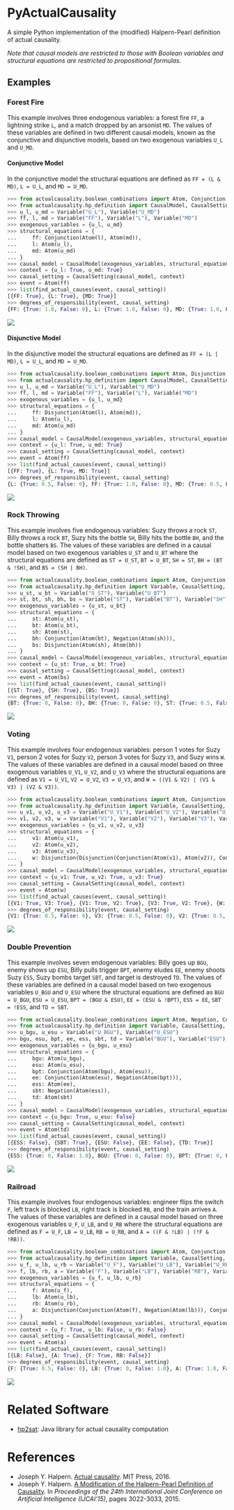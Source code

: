 # PyActualCausality
A simple Python implementation of the (modified) Halpern-Pearl definition of actual causality.

*Note that causal models are restricted to those with Boolean variables and structural equations are restricted to propositional formulas.*

## Examples

### Forest Fire
This example involves three endogenous variables: a forest fire `FF`, a lightning strike `L`, and a match dropped by an arsonist `MD`.
The values of these variables are defined in two different causal models, known as the conjunctive and disjunctive models, based on two exogenous variables `U_L` and `U_MD`.

#### Conjunctive Model
In the conjunctive model the structural equations are defined as `FF = (L & MD)`, `L = U_L`, and `MD = U_MD`.

```python
>>> from actualcausality.boolean_combinations import Atom, Conjunction
>>> from actualcausality.hp_definition import CausalModel, CausalSetting, Variable, find_actual_causes, degrees_of_responsibility
>>> u_l, u_md = Variable("U_L"), Variable("U_MD")
>>> ff, l, md = Variable("FF"), Variable("L"), Variable("MD")
>>> exogenous_variables = {u_l, u_md}
>>> structural_equations = {
...     ff: Conjunction(Atom(l), Atom(md)),
...     l: Atom(u_l),
...     md: Atom(u_md)
... }
>>> causal_model = CausalModel(exogenous_variables, structural_equations)
>>> context = {u_l: True, u_md: True}
>>> causal_setting = CausalSetting(causal_model, context)
>>> event = Atom(ff)
>>> list(find_actual_causes(event, causal_setting))
[{FF: True}, {L: True}, {MD: True}]
>>> degrees_of_responsibility(event, causal_setting)
{FF: {True: 1.0, False: 0}, L: {True: 1.0, False: 0}, MD: {True: 1.0, False: 0}}
```

![](examples/forest_fire_disjunctive.png)

#### Disjunctive Model
In the disjunctive model the structural equations are defined as `FF = (L | MD)`, `L = U_L`, and `MD = U_MD`.

```python
>>> from actualcausality.boolean_combinations import Atom, Disjunction, Negation
>>> from actualcausality.hp_definition import CausalModel, CausalSetting, Variable, find_actual_causes, CausalFormula, degrees_of_responsibility
>>> u_l, u_md = Variable("U_L"), Variable("U_MD")
>>> ff, l, md = Variable("FF"), Variable("L"), Variable("MD")
>>> exogenous_variables = {u_l, u_md}
>>> structural_equations = {
...     ff: Disjunction(Atom(l), Atom(md)),
...     l: Atom(u_l),
...     md: Atom(u_md)
... }
>>> causal_model = CausalModel(exogenous_variables, structural_equations)
>>> context = {u_l: True, u_md: True}
>>> causal_setting = CausalSetting(causal_model, context)
>>> event = Atom(ff)
>>> list(find_actual_causes(event, causal_setting))
[{FF: True}, {L: True, MD: True}]
>>> degrees_of_responsibility(event, causal_setting)
{L: {True: 0.5, False: 0}, FF: {True: 1.0, False: 0}, MD: {True: 0.5, False: 0}}
```

![](examples/forest_fire_conjunctive.png)

### Rock Throwing
This example involves five endogenous variables: Suzy throws a rock `ST`, Billy throws a rock `BT`, Suzy hits the bottle `SH`, Billy hits the bottle `BH`, and the bottle shatters `BS`.
The values of these variables are defined in a causal model based on two exogenous variables `U_ST` and `U_BT` where the structural equations are defined as `ST = U_ST`, `BT = U_BT`, `SH = ST`, `BH = (BT & !SH)`, and `BS = (SH | BH)`.

```python
>>> from actualcausality.boolean_combinations import Atom, Conjunction, Negation, Disjunction
>>> from actualcausality.hp_definition import Variable, CausalSetting, find_actual_causes, CausalModel, degrees_of_responsibility
>>> u_st, u_bt = Variable("U_ST"), Variable("U_BT")
>>> st, bt, sh, bh, bs = Variable("ST"), Variable("BT"), Variable("SH"), Variable("BH"), Variable("BS")
>>> exogenous_variables = {u_st, u_bt}
>>> structural_equations = {
...     st: Atom(u_st),
...     bt: Atom(u_bt),
...     sh: Atom(st),
...     bh: Conjunction(Atom(bt), Negation(Atom(sh))),
...     bs: Disjunction(Atom(sh), Atom(bh))
... }
>>> causal_model = CausalModel(exogenous_variables, structural_equations)
>>> context = {u_st: True, u_bt: True}
>>> causal_setting = CausalSetting(causal_model, context)
>>> event = Atom(bs)
>>> list(find_actual_causes(event, causal_setting))
[{ST: True}, {SH: True}, {BS: True}]
>>> degrees_of_responsibility(event, causal_setting)
{BT: {True: 0, False: 0}, BH: {True: 0, False: 0}, ST: {True: 0.5, False: 0}, SH: {True: 0.5, False: 0}, BS: {True: 1.0, False: 0}}
```

![](examples/rock_throwing.png)

### Voting
This example involves four endogenous variables: person 1 votes for Suzy `V1`, person 2 votes for Suzy `V2`, person 3 votes for Suzy `V3`, and Suzy wins `W`.
The values of these variables are defined in a causal model based on three exogenous variables `U_V1`, `U_V2`, and `U_V3` where the structural equations are defined as `V1 = U_V1`, `V2 = U_V2`, `V3 = U_V3`, and `W = ((V1 & V2) | (V1 & V3) | (V2 & V3))`.

```python
>>> from actualcausality.boolean_combinations import Atom, Conjunction, Disjunction
>>> from actualcausality.hp_definition import Variable, CausalSetting, find_actual_causes, CausalModel, degrees_of_responsibility
>>> u_v1, u_v2, u_v3 = Variable("U_V1"), Variable("U_V2"), Variable("U_V3")
>>> v1, v2, v3, w = Variable("V1"), Variable("V2"), Variable("V3"), Variable("W")
>>> exogenous_variables = {u_v1, u_v2, u_v3}
>>> structural_equations = {
...     v1: Atom(u_v1),
...     v2: Atom(u_v2),
...     v3: Atom(u_v3),
...     w: Disjunction(Disjunction(Conjunction(Atom(v1), Atom(v2)), Conjunction(Atom(v1), Atom(v3))), Conjunction(Atom(v2), Atom(v3)))
... }
>>> causal_model = CausalModel(exogenous_variables, structural_equations)
>>> context = {u_v1: True, u_v2: True, u_v3: True}
>>> causal_setting = CausalSetting(causal_model, context)
>>> event = Atom(w)
>>> list(find_actual_causes(event, causal_setting))
[{V1: True, V3: True}, {V1: True, V2: True}, {V3: True, V2: True}, {W: True}]
>>> degrees_of_responsibility(event, causal_setting)
{V1: {True: 0.5, False: 0}, V3: {True: 0.5, False: 0}, V2: {True: 0.5, False: 0}, W: {True: 1.0, False: 0}}
```

![](examples/voting.png)

### Double Prevention
This example involves seven endogenous variables: Billy goes up `BGU`, enemy shows up `ESU`, Billy pulls trigger `BPT`, enemy eludes `EE`, enemy shoots Suzy `ESS`, Suzy bombs target `SBT`, and target is destroyed `TD`.
The values of these variables are defined in a causal model based on two exogenous variables `U_BGU` and `U_ESU` where the structural equations are defined as `BGU = U_BGU`, `ESU = U_ESU`, `BPT = (BGU & ESU)`, `EE = (ESU & !BPT)`, `ESS = EE`, `SBT = !ESS`, and `TD = SBT`.

```python
>>> from actualcausality.boolean_combinations import Atom, Negation, Conjunction
>>> from actualcausality.hp_definition import Variable, CausalSetting, find_actual_causes, CausalModel, degrees_of_responsibility
>>> u_bgu, u_esu = Variable("U_BGU"), Variable("U_ESU")
>>> bgu, esu, bpt, ee, ess, sbt, td = Variable("BGU"), Variable("ESU"), Variable("BPT"), Variable("EE"), Variable("ESS"), Variable("SBT"), Variable("TD")
>>> exogenous_variables = {u_bgu, u_esu}
>>> structural_equations = {
...     bgu: Atom(u_bgu),
...     esu: Atom(u_esu),
...     bpt: Conjunction(Atom(bgu), Atom(esu)),
...     ee: Conjunction(Atom(esu), Negation(Atom(bpt))),
...     ess: Atom(ee),
...     sbt: Negation(Atom(ess)),
...     td: Atom(sbt)
... }
>>> causal_model = CausalModel(exogenous_variables, structural_equations)
>>> context = {u_bgu: True, u_esu: False}
>>> causal_setting = CausalSetting(causal_model, context)
>>> event = Atom(td)
>>> list(find_actual_causes(event, causal_setting))
[{ESS: False}, {SBT: True}, {ESU: False}, {EE: False}, {TD: True}]
>>> degrees_of_responsibility(event, causal_setting)
{ESS: {True: 0, False: 1.0}, BGU: {True: 0, False: 0}, BPT: {True: 0, False: 0}, SBT: {True: 1.0, False: 0}, ESU: {True: 0, False: 0.5}, EE: {True: 0, False: 1.0}, TD: {True: 1.0, False: 0}}
```

![](examples/double_prevention.png)

### Railroad
This example involves four endogenous variables: engineer flips the switch `F`, left track is blocked `LB`, right track is blocked `RB`, and the train arrives `A`.
The values of these variables are defined in a causal model based on three exogenous variables `U_F`, `U_LB`, and `U_RB` where the structural equations are defined as `F = U_F`, `LB = U_LB`, `RB = U_RB`, and `A = ((F & !LB) | (!F & !RB))`.

```python
>>> from actualcausality.boolean_combinations import Atom, Conjunction, Negation, Disjunction
>>> from actualcausality.hp_definition import Variable, CausalSetting, find_actual_causes, CausalModel, degrees_of_responsibility
>>> u_f, u_lb, u_rb = Variable("U_F"), Variable("U_LB"), Variable("U_RB")
>>> f, lb, rb, a = Variable("F"), Variable("LB"), Variable("RB"), Variable("A")
>>> exogenous_variables = {u_f, u_lb, u_rb}
>>> structural_equations = {
...     f: Atom(u_f),
...     lb: Atom(u_lb),
...     rb: Atom(u_rb),
...     a: Disjunction(Conjunction(Atom(f), Negation(Atom(lb))), Conjunction(Negation(Atom(f)), Negation(Atom(rb))))
... }
>>> causal_model = CausalModel(exogenous_variables, structural_equations)
>>> context = {u_f: True, u_lb: False, u_rb: False}
>>> causal_setting = CausalSetting(causal_model, context)
>>> event = Atom(a)
>>> list(find_actual_causes(event, causal_setting))
[{LB: False}, {A: True}, {F: True, RB: False}]
>>> degrees_of_responsibility(event, causal_setting)
{F: {True: 0.5, False: 0}, LB: {True: 0, False: 1.0}, A: {True: 1.0, False: 0}, RB: {True: 0, False: 0.5}}
```

![](examples/railroad.png)

# Related Software
- [hp2sat](https://github.com/amjadKhalifah/HP2SAT1.0): Java library for actual causality computation

# References
- Joseph Y. Halpern. [Actual causality](https://mitpress.mit.edu/books/actual-causality). MIT Press, 2016.
- Joseph Y. Halpern. [A Modification of the Halpern-Pearl Definition of Causality](https://www.ijcai.org/Proceedings/15/Papers/427.pdf). In *Proceedings of the 24th International Joint Conference on Artificial Intelligence (IJCAI'15)*, pages 3022-3033, 2015.
